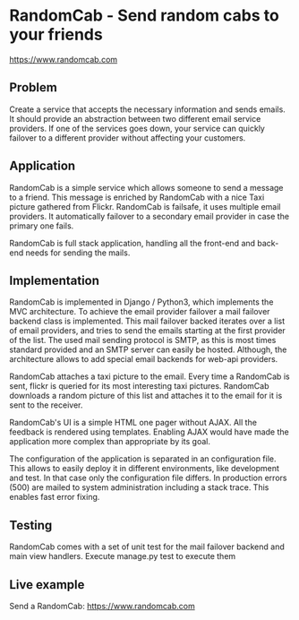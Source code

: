 RandomCab - Send random cabs to your friends
==================================
https://www.randomcab.com

Problem
-------------
Create a service that accepts the necessary information and sends emails. It should provide an abstraction between two different email service providers. If one of the services goes down, your service can quickly failover to a different provider without affecting your customers.

Application
-------------
RandomCab is a simple service which allows someone to send a message to a friend. This message is enriched by RandomCab with a nice Taxi picture gathered from Flickr. RandomCab is failsafe, it uses multiple email providers. It automatically failover to a secondary email provider in case the primary one fails.

RandomCab is full stack application, handling all the front-end and back-end needs for sending the mails.

Implementation
-------------
RandomCab is implemented in Django / Python3, which implements the MVC architecture. To achieve the email provider failover a mail failover backend class is implemented. This mail failover backed iterates over a list of email providers, and tries to send the emails starting at the first provider of the list. The used mail sending protocol is SMTP, as this is most times standard provided and an SMTP server can easily be hosted. Although, the architecture allows to add special email backends for web-api providers.

RandomCab attaches a taxi picture to the email. Every time a RandomCab is sent, flickr is queried for its most interesting taxi pictures. RandomCab downloads a random picture of this list and attaches it to the email for it is sent to the receiver.

RandomCab's UI is a simple HTML one pager without AJAX. All the feedback is rendered using templates. Enabling AJAX would have made the application more complex than appropriate by its goal.

The configuration of the application is separated in an configuration file. This allows to easily deploy it in different environments, like development and test. In that case only the configuration file differs. In production errors (500) are mailed to system administration including a stack trace. This enables fast error fixing.

Testing
-------------
RandomCab comes with a set of unit test for the mail failover backend and main view handlers. Execute manage.py test to execute them

Live example
-------------
Send a RandomCab: https://www.randomcab.com


